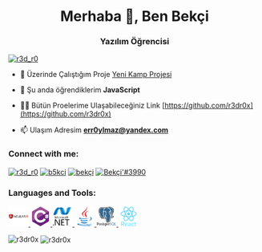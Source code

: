 <h1 align="center">Merhaba 👋, Ben Bekçi</h1>
<h3 align="center">Yazılım Öğrencisi</h3>

<p align="left"> <a href="https://twitter.com/r3d_r0" target="blank"><img src="https://img.shields.io/twitter/follow/r3d_r0?logo=twitter&style=for-the-badge" alt="r3d_r0" /></a> </p>

- 🔭 Üzerinde Çalıştığım Proje [Yeni Kamp Projesi](https://github.com/r3dr0x/js-camp)

- 🌱 Şu anda öğrendiklerim **JavaScript**

- 👨‍💻 Bütün Proelerime Ulaşabileceğiniz Link [https://github.com/r3dr0x](https://github.com/r3dr0x)

- 📫 Ulaşım Adresim **err0ylmaz@yandex.com**

<h3 align="left">Connect with me:</h3>
<p align="left">
<a href="https://twitter.com/r3d_r0" target="blank"><img align="center" src="https://external-content.duckduckgo.com/iu/?u=https%3A%2F%2Ftse2.mm.bing.net%2Fth%3Fid%3DOIP.o35jufKZUaZ6wVQ8SViKxgHaER%26pid%3DApi&f=1" alt="r3d_r0" height="30" width="40" /></a>
<a href="https://instagram.com/b5kci" target="blank"><img align="center" src="https://external-content.duckduckgo.com/iu/?u=https%3A%2F%2Fi.pinimg.com%2Foriginals%2F09%2Fa1%2F91%2F09a191c3a5d3edc0e71c92e8eee5e039.jpg&f=1&nofb=1" alt="b5kci" height="30" width="40" /></a>
<a href="https://www.youtube.com/channel/UCpBH6Z9FwNfp_ROEBSc9u_Q" target="blank"><img align="center" src="https://external-content.duckduckgo.com/iu/?u=https%3A%2F%2Fdwglogo.com%2Fwp-content%2Fuploads%2F2020%2F05%2F1200px-YouTube_logo.png&f=1&nofb=1" alt="bekçi" height="30" width="40" /></a>
<a href="https://discord.gg/ʙᴇᴋᴄɪ'#8891" target="blank"><img align="center" src="https://external-content.duckduckgo.com/iu/?u=https%3A%2F%2Fcdn2.iconfinder.com%2Fdata%2Ficons%2Ffamous-logos-in-orange%2F512%2Flogo_orange_Discord-73-512.png&f=1&nofb=1" alt="Bekçi'#3990" height="30" width="40" /></a>
</p>

<h3 align="left">Languages and Tools:</h3>
<p align="left"> <a href="https://angular.io" target="_blank"> <img src="https://raw.githubusercontent.com/devicons/devicon/master/icons/angularjs/angularjs-original-wordmark.svg" alt="angularjs" width="40" height="40"/> </a> <a href="https://www.w3schools.com/cs/" target="_blank"> <img src="https://raw.githubusercontent.com/devicons/devicon/master/icons/csharp/csharp-original.svg" alt="csharp" width="40" height="40"/> </a> <a href="https://dotnet.microsoft.com/" target="_blank"> <img src="https://raw.githubusercontent.com/devicons/devicon/master/icons/dot-net/dot-net-original-wordmark.svg" alt="dotnet" width="40" height="40"/> </a> <a href="https://www.java.com" target="_blank"> <img src="https://raw.githubusercontent.com/devicons/devicon/master/icons/java/java-original.svg" alt="java" width="40" height="40"/> </a> <a href="https://www.postgresql.org" target="_blank"> <img src="https://raw.githubusercontent.com/devicons/devicon/master/icons/postgresql/postgresql-original-wordmark.svg" alt="postgresql" width="40" height="40"/> </a> <a href="https://reactjs.org/" target="_blank"> <img src="https://raw.githubusercontent.com/devicons/devicon/master/icons/react/react-original-wordmark.svg" alt="react" width="40" height="40"/> </a> </p>

<p><img align="left" src="https://github-readme-stats.vercel.app/api/top-langs?username=r3dr0x&show_icons=true&locale=en&layout=compact" alt="r3dr0x" /></p>

<p>&nbsp;<img align="center" src="https://github-readme-stats.vercel.app/api?username=r3dr0x&show_icons=true&locale=en" alt="r3dr0x" /></p>
